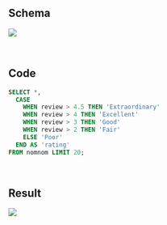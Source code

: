 ## Schema
![](https://github.com/jeyla380/codecademy_projects/blob/main/datascience/sql/new_york_restaurants/new_york_restaurant_schema.PNG)

<br>

## Code

```sql
SELECT *,
  CASE
    WHEN review > 4.5 THEN 'Extraordinary'
    WHEN review > 4 THEN 'Excellent'
    WHEN review > 3 THEN 'Good'
    WHEN review > 2 THEN 'Fair'
    ELSE 'Poor'
  END AS 'rating'
FROM nomnom LIMIT 20;
```


<br>

## Result
![](https://github.com/jeyla380/codecademy_projects/blob/main/datascience/sql/new_york_restaurants/query_results.PNG)
